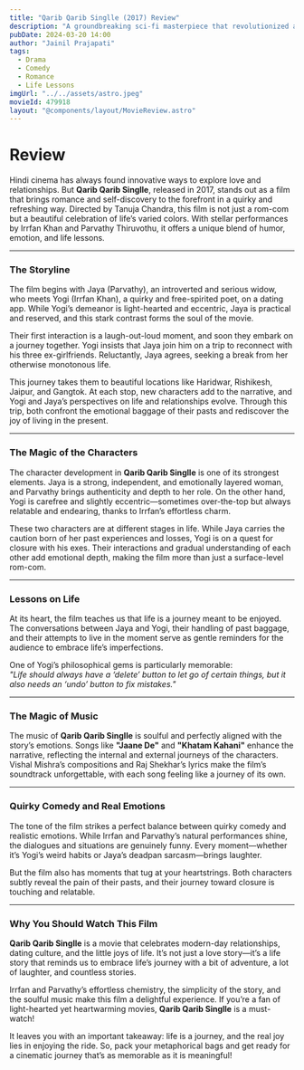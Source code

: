 ```yaml
---
title: "Qarib Qarib Singlle (2017) Review"
description: "A groundbreaking sci-fi masterpiece that revolutionized action cinema and explored deep philosophical themes about reality and consciousness."
pubDate: 2024-03-20 14:00
author: "Jainil Prajapati"
tags:
  - Drama
  - Comedy
  - Romance
  - Life Lessons
imgUrl: "../../assets/astro.jpeg"
movieId: 479918
layout: "@components/layout/MovieReview.astro"
---
```


# Review

Hindi cinema has always found innovative ways to explore love and relationships. But **Qarib Qarib Singlle**, released in 2017, stands out as a film that brings romance and self-discovery to the forefront in a quirky and refreshing way. Directed by Tanuja Chandra, this film is not just a rom-com but a beautiful celebration of life’s varied colors. With stellar performances by Irrfan Khan and Parvathy Thiruvothu, it offers a unique blend of humor, emotion, and life lessons.

---

### **The Storyline**

The film begins with Jaya (Parvathy), an introverted and serious widow, who meets Yogi (Irrfan Khan), a quirky and free-spirited poet, on a dating app. While Yogi’s demeanor is light-hearted and eccentric, Jaya is practical and reserved, and this stark contrast forms the soul of the movie.

Their first interaction is a laugh-out-loud moment, and soon they embark on a journey together. Yogi insists that Jaya join him on a trip to reconnect with his three ex-girlfriends. Reluctantly, Jaya agrees, seeking a break from her otherwise monotonous life.

This journey takes them to beautiful locations like Haridwar, Rishikesh, Jaipur, and Gangtok. At each stop, new characters add to the narrative, and Yogi and Jaya’s perspectives on life and relationships evolve. Through this trip, both confront the emotional baggage of their pasts and rediscover the joy of living in the present.

---

### **The Magic of the Characters**

The character development in **Qarib Qarib Singlle** is one of its strongest elements. Jaya is a strong, independent, and emotionally layered woman, and Parvathy brings authenticity and depth to her role. On the other hand, Yogi is carefree and slightly eccentric—sometimes over-the-top but always relatable and endearing, thanks to Irrfan’s effortless charm.

These two characters are at different stages in life. While Jaya carries the caution born of her past experiences and losses, Yogi is on a quest for closure with his exes. Their interactions and gradual understanding of each other add emotional depth, making the film more than just a surface-level rom-com.

---

### **Lessons on Life**

At its heart, the film teaches us that life is a journey meant to be enjoyed. The conversations between Jaya and Yogi, their handling of past baggage, and their attempts to live in the moment serve as gentle reminders for the audience to embrace life’s imperfections.

One of Yogi’s philosophical gems is particularly memorable:  
_"Life should always have a ‘delete’ button to let go of certain things, but it also needs an ‘undo’ button to fix mistakes."_

---

### **The Magic of Music**

The music of **Qarib Qarib Singlle** is soulful and perfectly aligned with the story’s emotions. Songs like **"Jaane De"** and **"Khatam Kahani"** enhance the narrative, reflecting the internal and external journeys of the characters. Vishal Mishra’s compositions and Raj Shekhar’s lyrics make the film’s soundtrack unforgettable, with each song feeling like a journey of its own.

---

### **Quirky Comedy and Real Emotions**

The tone of the film strikes a perfect balance between quirky comedy and realistic emotions. While Irrfan and Parvathy’s natural performances shine, the dialogues and situations are genuinely funny. Every moment—whether it’s Yogi’s weird habits or Jaya’s deadpan sarcasm—brings laughter.

But the film also has moments that tug at your heartstrings. Both characters subtly reveal the pain of their pasts, and their journey toward closure is touching and relatable.

---

### **Why You Should Watch This Film**

**Qarib Qarib Singlle** is a movie that celebrates modern-day relationships, dating culture, and the little joys of life. It’s not just a love story—it’s a life story that reminds us to embrace life’s journey with a bit of adventure, a lot of laughter, and countless stories.

Irrfan and Parvathy’s effortless chemistry, the simplicity of the story, and the soulful music make this film a delightful experience. If you’re a fan of light-hearted yet heartwarming movies, **Qarib Qarib Singlle** is a must-watch!

It leaves you with an important takeaway: life is a journey, and the real joy lies in enjoying the ride. So, pack your metaphorical bags and get ready for a cinematic journey that’s as memorable as it is meaningful!

